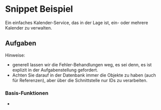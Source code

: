 # Snippet Beispiel

Ein einfaches Kalender-Service, das in der Lage ist,
ein- oder mehrere Kalender zu verwalten.

## Aufgaben

Hinweise:
 
* generell lassen wir die Fehler-Behandlungen weg, es sei denn,
  es ist explizit in der Aufgabenstellung gefordert.
* Achten Sie darauf in der Datenbank immer die Objekte zu haben
  (auch für Referenzen), aber über die Schnittstelle nur IDs zu verarbeiten.
 
### Basis-Funktionen

* 